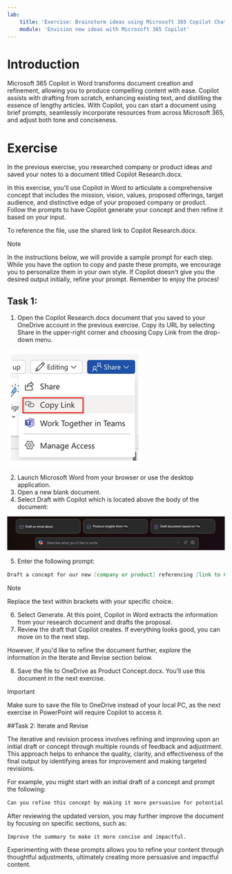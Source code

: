 ```yaml
---
lab:
    title: 'Exercise: Brainstorm ideas using Microsoft 365 Copilot Chat'
    module: 'Envision new ideas with Microsoft 365 Copilot'
---
```


# Introduction

Microsoft 365 Copilot in Word transforms document creation and refinement, allowing you to produce compelling content with ease. Copilot assists with drafting from scratch, enhancing existing text, and distilling the essence of lengthy articles. With Copilot, you can start a document using brief prompts, seamlessly incorporate resources from across Microsoft 365, and adjust both tone and conciseness.


# Exercise

In the previous exercise, you researched company or product ideas and saved your notes to a document titled Copilot Research.docx.

In this exercise, you'll use Copilot in Word to articulate a comprehensive concept that includes the mission, vision, values, proposed offerings, target audience, and distinctive edge of your proposed company or product. Follow the prompts to have Copilot generate your concept and then refine it based on your input.

To reference the file, use the shared link to Copilot Research.docx.

>[!NOTE]
>In the instructions below, we will provide a sample prompt for each step. While you have the option to copy and paste these prompts, we encourage you to personalize them in your own style.
>If Copilot doesn't give you the desired output initially, refine your prompt.
>Remember to enjoy the proces!


## Task 1:

1. Open the Copilot Research.docx document that you saved to your OneDrive account in the previous exercise. Copy its URL by selecting Share in the upper-right corner and choosing Copy Link from the drop-down menu.

![Screenshot of Copy Link.](./media/ex2word.png)

2. Launch Microsoft Word from your browser or use the desktop application.
3. Open a new blank document.
4. Select Draft with Copilot which is located above the body of the document:

![Screenshot of Draft with Copilot.](./media/draftwithco.png)

5. Enter the following prompt:

```md
Draft a concept for our new [company or product] referencing [link to Copilot Research.docx], including its mission, vision, core values, offerings, target audience, and unique market edge.```
```
>[!NOTE]
Replace the text within brackets with your specific choice.
>

6. Select Generate. At this point, Copilot in Word extracts the information from your research document and drafts the proposal.
7. Review the draft that Copilot creates. If everything looks good, you can move on to the next step.

However, if you'd like to refine the document further, explore the information in the Iterate and Revise section below.

8. Save the file to OneDrive as Product Concept.docx. You’ll use this document in the next exercise.

>[!IMPORTANT]
>Make sure to save the file to OneDrive instead of your local PC, as the next exercise in PowerPoint will require Copilot to access it.
>

##Task 2: Iterate and Revise

The iterative and revision process involves refining and improving upon an initial draft or concept through multiple rounds of feedback and adjustment. This approach helps to enhance the quality, clarity, and effectiveness of the final output by identifying areas for improvement and making targeted revisions.

For example, you might start with an initial draft of a concept and prompt the following:

```md
Can you refine this concept by making it more persuasive for potential sponsors?
```
After reviewing the updated version, you may further improve the document by focusing on specific sections, such as:
```md
Improve the summary to make it more concise and impactful.
```
Experimenting with these prompts allows you to refine your content through thoughtful adjustments, ultimately creating more persuasive and impactful content.
